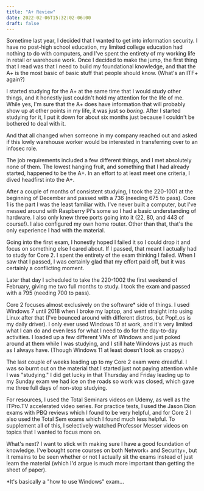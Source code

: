 ```yaml
---
title: "A+ Review"
date: 2022-02-06T15:32:02-06:00
draft: false
---
```


Sometime last year, I decided that I wanted to get into information security. I have no post-high school education, my limited college education had nothing to do with computers, and I've spent the entirety of my working life in retail or warehouse work. Once I decided to make the jump, the first thing that I read was that I need to build my foundational knowledge, and that the A+ is the most basic of basic stuff that people should know. (What's an ITF+ again?)

I started studying for the A+ at the same time that I would study other things, and it honestly just couldn't hold my attention for the life of me. While yes, I'm sure that the A+ does have information that will probably show up at other points in my life, it was just so _boring_. After I started studying for it, I put it down for about six months just because I couldn't be bothered to deal with it.

And that all changed when someone in my company reached out and asked if this lowly warehouse worker would be interested in transferring over to an infosec role.

The job requirements included a few different things, and I met absolutely none of them. The lowest hanging fruit, and something that I had already started, happened to be the A+. In an effort to at least meet one criteria, I dived headfirst into the A+.

After a couple of months of consistent studying, I took the 220-1001 at the beginning of December and passed with a 736 (needing 675 to pass). Core 1 is the part I was the least familiar with. I've never built a computer, but I've messed around with Raspberry Pi's some so I had a basic understanding of hardware. I also only knew three ports going into it (22, 80, and 443 of course!). I also configured my own home router. Other than that, that's the only experience I had with the material.

Going into the first exam, I honestly hoped I failed it so I could drop it and focus on something else I cared about. If I passed, that meant I actually had to study for Core 2. I spent the entirety of the exam thinking I failed. When I saw that I passed, I was certainly glad that my effort paid off, but it was certainly a conflicting moment.

Later that day I scheduled to take the 220-1002 the first weekend of February, giving me two full months to study. I took the exam and passed with a 795 (needing 700 to pass).

Core 2 focuses almost exclusively on the software* side of things. I used Windows 7 until 2018 when I broke my laptop, and went straight into using Linux after that (I've bounced around with different distros, but Pop!_os is my daily driver). I only ever used Windows 10 at work, and it's very limited what I can do and even less for what I need to do for the day-to-day activities. I loaded up a few different VMs of Windows and just poked around at them while I was studying, and I still hate Windows just as much as I always have. (Though Windows 11 at least doesn't look as crappy.)

The last couple of weeks leading up to my Core 2 exam were dreadful. I was so burnt out on the material that I started just not paying attention while I was "studying." I did get lucky in that Thursday and Friday leading up to my Sunday exam we had ice on the roads so work was closed, which gave me three full days of non-stop studying. 

For resources, I used the Total Seminars videos on Udemy, as well as the ITPro.TV accelerated video series. For practice tests, I used the Jason Dion exams with PBQ reviews which I found to be very helpful, and for Core 2 I also used the Total Sem exams which I found much less helpful. To supplement all of this, I selectively watched Professor Messer videos on topics that I wanted to focus more on.

What's next?
I want to stick with making sure I have a good foundation of knowledge. I've bought some courses on both Network+ and Security+, but it remains to be seen whether or not I actually sit the exams instead of just learn the material (which I'd argue is much more important than getting the sheet of paper).



*It's basically a "how to use Windows" exam...
